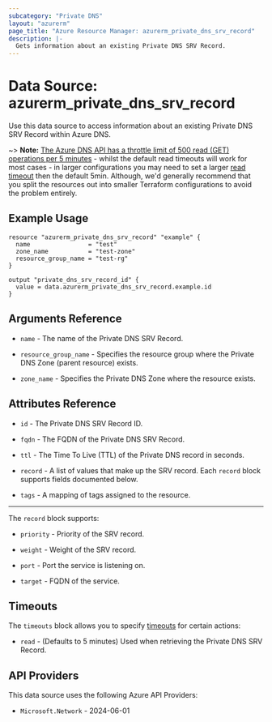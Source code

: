 ```yaml
---
subcategory: "Private DNS"
layout: "azurerm"
page_title: "Azure Resource Manager: azurerm_private_dns_srv_record"
description: |-
  Gets information about an existing Private DNS SRV Record.
---
```


# Data Source: azurerm_private_dns_srv_record

Use this data source to access information about an existing Private DNS SRV Record within Azure DNS.

~> **Note:** [The Azure DNS API has a throttle limit of 500 read (GET) operations per 5 minutes](https://docs.microsoft.com/azure/azure-resource-manager/management/request-limits-and-throttling#network-throttling) - whilst the default read timeouts will work for most cases - in larger configurations you may need to set a larger [read timeout](https://developer.hashicorp.com/terraform/language/resources/configure#define-operation-timeouts) then the default 5min. Although, we'd generally recommend that you split the resources out into smaller Terraform configurations to avoid the problem entirely.

## Example Usage

```hcl
resource "azurerm_private_dns_srv_record" "example" {
  name                = "test"
  zone_name           = "test-zone"
  resource_group_name = "test-rg"
}

output "private_dns_srv_record_id" {
  value = data.azurerm_private_dns_srv_record.example.id
}
```

## Arguments Reference

* `name` - The name of the Private DNS SRV Record.

* `resource_group_name` - Specifies the resource group where the Private DNS Zone (parent resource) exists.

* `zone_name` - Specifies the Private DNS Zone where the resource exists.

## Attributes Reference

* `id` - The Private DNS SRV Record ID.

* `fqdn` - The FQDN of the Private DNS SRV Record.

* `ttl` - The Time To Live (TTL) of the Private DNS record in seconds.

* `record` - A list of values that make up the SRV record. Each `record` block supports fields documented below.

* `tags` - A mapping of tags assigned to the resource.

---

The `record` block supports:

* `priority` - Priority of the SRV record.

* `weight` - Weight of the SRV record.

* `port` - Port the service is listening on.

* `target` - FQDN of the service.

## Timeouts

The `timeouts` block allows you to specify [timeouts](https://developer.hashicorp.com/terraform/language/resources/configure#define-operation-timeouts) for certain actions:

* `read` - (Defaults to 5 minutes) Used when retrieving the Private DNS SRV Record.

## API Providers
<!-- This section is generated, changes will be overwritten -->
This data source uses the following Azure API Providers:

* `Microsoft.Network` - 2024-06-01
